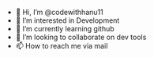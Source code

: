 - 👋 Hi, I’m @codewithhanu11
- 👀 I’m interested in Development
- 🌱 I’m currently learning github
- 💞️ I’m looking to collaborate on dev tools
- 📫 How to reach me via mail

<!---
codewithhanu11/codewithhanu11 is a ✨ special ✨ repository because its `README.md` (this file) appears on your GitHub profile.
You can click the Preview link to take a look at your changes.
--->
